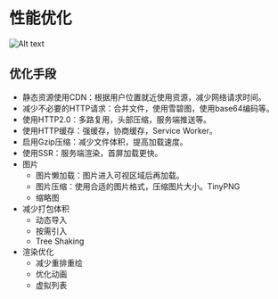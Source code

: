 # 性能优化

![Alt text](/performanceOptimization.png)

## 优化手段

- 静态资源使用CDN：根据用户位置就近使用资源，减少网络请求时间。
- 减少不必要的HTTP请求：合并文件，使用雪碧图，使用base64编码等。
- 使用HTTP2.0：多路复用，头部压缩，服务端推送等。
- 使用HTTP缓存：强缓存，协商缓存，Service Worker。
- 启用Gzip压缩：减少文件体积，提高加载速度。
- 使用SSR：服务端渲染，首屏加载更快。
- 图片
  - 图片懒加载：图片进入可视区域后再加载。
  - 图片压缩：使用合适的图片格式，压缩图片大小。TinyPNG
  - 缩略图
- 减少打包体积
  - 动态导入
  - 按需引入
  - Tree Shaking
- 渲染优化
  - 减少重排重绘
  - 优化动画
  - 虚拟列表